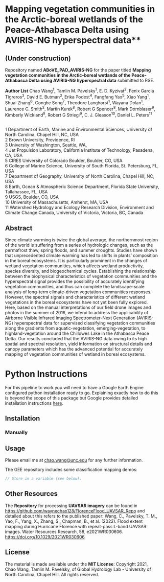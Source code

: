 
# Mapping vegetation communities in the Arctic-boreal wetlands of the Peace-Athabasca Delta using AVIRIS-NG hyperspectral data**

## (Under construction)

Repository named **ABoVE_PAD_AVIRIS-NG** for the paper titled **Mapping vegetation communities in the Arctic-boreal wetlands of the Peace-Athabasca Delta using AVIRIS-NG hyperspectral data** subimitted to RSE.

**Author List**
Chao Wang<sup>1</sup>, Tamlin M. Pavelsky<sup>1</sup>, E. D. Kyzivat<sup>2</sup>, Fenix Garcia Tigreros<sup>3</sup>, David E. Butman<sup>3</sup>, Erika Podest<sup>4</sup>, Fangfang Yao<sup>5</sup>, Xiao Yang<sup>1</sup>, Shuai Zhang<sup>6</sup>, Conghe Song<sup>7</sup>, Theodore Langhorst<sup>1</sup>, Wayana Dolan<sup>1</sup>, Laurence C. Smith<sup>2</sup>, Martin Kurek<sup>8</sup>, Robert G Spencer<sup>8</sup>, Mark Dornblaser<sup>9</sup>, Kimberly Wickland<sup>9</sup>, Robert G Striegl<sup>9</sup>, C. J. Gleason<sup>10</sup>, Daniel L. Peters<sup>11</sup>

</br>1 Department of Earth, Marine and Environmental Sciences, University of North Carolina, Chapel Hill, NC, USA
</br>2 Brown University, Providence, RI
</br>3 University of Washington, Seattle, WA, 
</br>4 Jet Propulsion Laboratory, California Institute of Technology, Pasadena, CA, USA
</br>5 CIRES University of Colorado Boulder, Boulder, CO, USA
</br>6 College of Marine Science, University of South Florida, St. Petersburg, FL, USA 
</br>7 Department of Geography, University of North Carolina, Chapel Hill, NC, USA
</br>8 Earth, Ocean & Atmospheric Science Department, Florida State University, Tallahassee, FL, USA
</br>9 USGS, Boulder, CO, USA
</br>10 University of Massachusetts, Amherst, MA, USA
</br>11 Watershed Hydrology and Ecology Research Division, Environment and Climate Change Canada, University of Victoria, Victoria, BC, Canada

## Abstract
Since climate warming is twice the global average, the northernmost region of the world is suffering from a series of hydrologic changes, such as the permafrost thaw, spring floods, and summer droughts. Studies have shown that unprecedented climate warming has led to shifts in plants’ composition in the boreal ecosystems. It is particularly prominent in the changes of wetland vegetation communities, which affects wetland productivity, species diversity, and biogeochemical cycles. Establishing the relationship between the biophysical characteristics of vegetation communities and the hyperspectral signal provides the possibility of accurately identifying vegetation communities, and thus can complete the landscape-scale analysis of long-term climate-driven vegetation communities responses. However, the spectral signals and characteristics of different wetland vegetations in the boreal ecosystems have not yet been fully explored. Here, based on the manual interpretations of our field drone images and photos in the summer of 2019, we intend to address the applicability of Airborne Visible Infrared Imaging Spectrometer-Next Generation (AVIRIS-NG) hyperspectral data for supervised classifying vegetation communities along the gradients from aquatic-vegetation, emerging-vegetation, to highland-vegetation around the Chillowes Lake in the Athabasca Peace Delta. Our results concluded that the AVIRIS-NG data owing to its high spatial and spectral resolution, yield information on structural details and canopy parameters which has the advanced potential for accurately mapping of vegetation communities of wetland in boreal ecosystems.



# Python Instructions
For this pipeline to work you will need to have a Google Earth Engine configured python installation ready to go. Explaining exactly how to do this is beyond the scope of this package but Google provides detailed installation instructions [here](https://developers.google.com/earth-engine/python_install).

## Installation

### Manually



## Usage
Please email me at chao.wang@unc.edu for any further information.

The GEE repository includes some classification mapping demos:
```javascript
// Store in a variable (see below).

```

## Other Resources
The **Repository** for processing **UAVSAR imagery** can be found in
https://github.com/waynechao128/FlorenceFlood_UAVSAR_Repo
and detailed about this refers to the published paper: Wang, C., Pavelsky, T. M., Yao, F., Yang, X., Zhang, S., Chapman, B., et al. (2022). Flood extent mapping during Hurricane Florence with repeat-pass L-band UAVSAR images. Water Resources Research, 58, e2021WR030606. https://doi.org/10.1029/2021WR030606


## License
The material is made available under the **MIT License**: Copyright 2021, Chao Wang, Tamlin M. Pavelsky, of Global Hydrology Lab - University of North Carolina, Chapel Hill.
All rights reserved.
